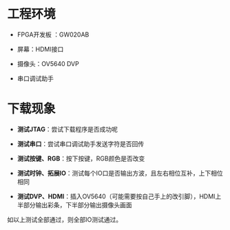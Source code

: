 # 工程环境

+ FPGA开发板 ：GW020AB
+ 屏幕：HDMI接口
+ 摄像头：OV5640 DVP

+ 串口调试助手

  

# 下载现象

+ **测试JTAG**：尝试下载程序是否成功呢

+ **测试串口**：尝试串口调试助手发送字符是否回传
+ **测试按键、RGB**：按下按键，RGB颜色是否改变
+ **测试时钟、拓展IO**：测试每个IO口是否输出方波，且左右相位互补，上下相位相同
+ **测试DVP、HDMI**：插入OV5640（可能需要按自己手上的改引脚），HDMI上半部分输出彩条，下半部分输出摄像头画面



如以上测试全部通过，则全部IO测试通过。

